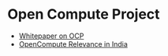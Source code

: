 # Open Compute Project

- [Whitepaper on OCP](https://github.com/platformbuilds/opencompute/blob/main/whitepaper.md)
- [OpenCompute Relevance in India](https://github.com/platformbuilds/opencompute/blob/main/OCP-in-India.md)
